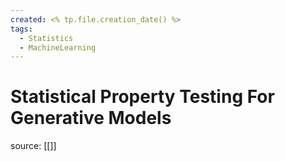 ```yaml
---
created: <% tp.file.creation_date() %>
tags:
  - Statistics
  - MachineLearning
---
```


# Statistical Property Testing For Generative Models

source: [[]]
